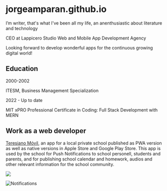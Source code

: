 # jorgeamparan.github.io
I’m writer, that's what I've been all my life, an anenthusiastic about literature and technology

CEO at Lappicero Studio
Web and Mobile App Development Agency

Looking forward to develop wonderful apps for the continuous growing digital world!

## Education
2000-2002 

ITESM, Business Management Specialization

2022 - Up to date

MIT xPRO Professional Certificate in Coding: Full Stack Development with MERN 

## Work as a web developer

[Teresiano Móvil](https://www.teresianomovil.com/), an app for a local private school published as PWA version as well as native versions in Apple Store and Google Play Store. This app is used by the school for Push Notifications to school personell, students and parents, and for publishing school calendar and homework, audios and other relevant information for the school community.



![](https://is2-ssl.mzstatic.com/image/thumb/Purple112/v4/09/a9/df/09a9dfe1-2984-b494-b4c5-b8bc585e0ffc/AppIcon-1x_U007emarketing-0-7-0-85-220.png/460x0w.webp) 

![Notifications](https://user-images.githubusercontent.com/115447825/207227992-825d11cb-c7fa-437b-b641-77c7365f03ed.jpg)

